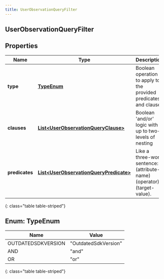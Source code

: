```yaml
---
title: UserObservationQueryFilter
---
```


## UserObservationQueryFilter

## Properties

| Name           | Type                                                                                                   | Description                                                             | Notes      |
| -------------- | ------------------------------------------------------------------------------------------------------ | ----------------------------------------------------------------------- | ---------- |
| **type**       | [**TypeEnum**](#TypeEnum)<!---->                                                                       | Boolean operation to apply to the provided predicates and clauses       |            |
| **clauses**    | <!----><!---->[**List&lt;UserObservationQueryClause&gt;**](UserObservationQueryClause.md)<!---->       | Boolean &#39;and/or&#39; logic with up to two-levels of nesting         | [optional] |
| **predicates** | <!----><!---->[**List&lt;UserObservationQueryPredicate&gt;**](UserObservationQueryPredicate.md)<!----> | Like a three-word sentence: (attribute-name) (operator) (target-value). | [optional] |

{: class="table table-striped"}

<a name="TypeEnum"></a>

## Enum: TypeEnum

| Name               | Value                          |
| ------------------ | ------------------------------ |
| OUTDATEDSDKVERSION | &quot;OutdatedSdkVersion&quot; |
| AND                | &quot;and&quot;                |
| OR                 | &quot;or&quot;                 |

{: class="table table-striped"}
